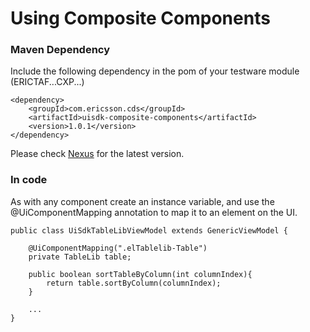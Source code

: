 # Using Composite Components

### Maven Dependency

Include the following dependency in the pom of your testware module (ERICTAF...CXP...)

    <dependency>
        <groupId>com.ericsson.cds</groupId>
        <artifactId>uisdk-composite-components</artifactId>
        <version>1.0.1</version>
    </dependency>

Please check 
[Nexus](https://arm1s11-eiffel004.eiffel.gic.ericsson.se:8443/nexus/index.html#nexus-search;quick~uisdk-composite-components) 
for the latest version.

### In code

As with any component create an instance variable, and use the @UiComponentMapping annotation to map it to 
an element on the UI.

    public class UiSdkTableLibViewModel extends GenericViewModel {
    
        @UiComponentMapping(".elTablelib-Table")
        private TableLib table;
    
        public boolean sortTableByColumn(int columnIndex){
            return table.sortByColumn(columnIndex);
        }
        
        ...
    }
